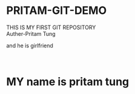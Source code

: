 # PRITAM-GIT-DEMO
THIS IS MY FIRST GIT REPOSITORY 
<br>
Auther-Pritam Tung 
<p>and he is girlfriend </p>
<br>
<h1>MY name is pritam tung </h1>
